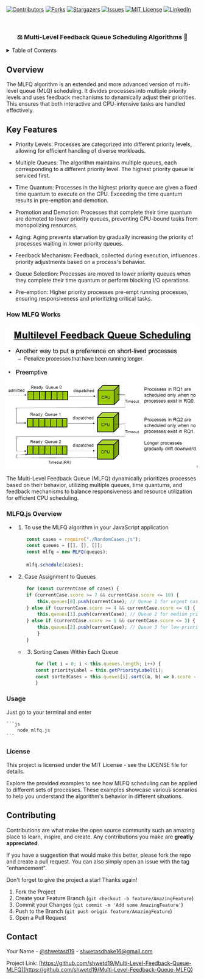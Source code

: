 <!-- <a name="readme-top"></a> -->

[![Contributors][contributors-shield]][contributors-url]
[![Forks][forks-shield]][forks-url]
[![Stargazers][stars-shield]][stars-url]
[![Issues][issues-shield]][issues-url]
[![MIT License][license-shield]][license-url]
[![LinkedIn][linkedin-shield]][linkedin-url]

<!-- PROJECT LOGO -->
<br />
<div align="center">
  <!-- <a href="https://github.com/shwetd19/Multi-Level-Feedback-Queue-MLFQ">
    <img src="assets/logo.png" alt="Logo" width="80" height="80">
  </a> -->

  <h3 align="center">⚖️ Multi-Level Feedback Queue Scheduling Algorithms 🤝</h3>

  <!-- <p align="center">
    <br />
    <a href="http://teamastra11.s3-website.ap-south-1.amazonaws.com/">View Demo</a>
    ·
    <a href="https://docs.google.com/presentation/d/1FDaz4M6ED_Oz6jcyGZHyW-h4kZSaLAuO/edit?usp=drive_link&ouid=116699501435276510266&rtpof=true&sd=true">Presentation</a>
    ·
    <a href="https://drive.google.com/drive/folders/1iUGJxHoagjhL-X1v2oy8iKhF5pipARp7">Project Files</a>
  </p> -->
</div>

<!-- TABLE OF CONTENTS -->
<details>
  <summary>Table of Contents</summary>
  <ol>
    <li>
      <a href="#about-the-project">Overview</a>
      <!-- <ul>
        <li><a href="#built-with">Built With</a></li>
      </ul> -->
    </li>
    <li>
      <a href="#getting-started">Key Features</a>
      <!-- <ul>
        <li><a href="#prerequisites">Prerequisites</a></li>
        <li><a href="#installation">Installation</a></li>
      </ul> -->
    </li>
    <li><a href="#usage">How MLFQ Works</a></li>
    <li><a href="#roadmap">Usage</a></li>
    <li><a href="#contributing">Examples</a></li>
    <li><a href="#contact">License</a></li>
    <!-- <li><a href="#acknowledgments">Acknowledgments</a></li> -->
  </ol>
</details>

<!-- ABOUT THE PROJECT -->

## Overview


The MLFQ algorithm is an extended and more advanced version of multi-level queue (MLQ) scheduling. It divides processes into multiple priority levels and uses feedback mechanisms to dynamically adjust their priorities. This ensures that both interactive and CPU-intensive tasks are handled effectively.


## Key Features

- Priority Levels: Processes are categorized into different priority levels, allowing for efficient handling of diverse workloads.

- Multiple Queues: The algorithm maintains multiple queues, each corresponding to a different priority level. The highest priority queue is serviced first.

- Time Quantum: Processes in the highest priority queue are given a fixed time quantum to execute on the CPU. Exceeding the time quantum results in pre-emption and demotion.

- Promotion and Demotion: Processes that complete their time quantum are demoted to lower priority queues, preventing CPU-bound tasks from monopolizing resources.

- Aging: Aging prevents starvation by gradually increasing the priority of processes waiting in lower priority queues.

- Feedback Mechanism: Feedback, collected during execution, influences priority adjustments based on a process's behavior.

- Queue Selection: Processes are moved to lower priority queues when they complete their time quantum or perform blocking I/O operations.

- Pre-emption: Higher priority processes pre-empt running processes, ensuring responsiveness and prioritizing critical tasks.

<!-- <p align="right">(<a href="#readme-top">back to top</a>)</p> -->

### How MLFQ Works

[![Product Name Screen Shot][product-screenshot]](https://example.com)

The Multi-Level Feedback Queue (MLFQ) dynamically prioritizes processes based on their behavior, utilizing multiple queues, time quantums, and feedback mechanisms to balance responsiveness and resource utilization for efficient CPU scheduling.

### MLFQ.js Overview


- 1. To use the MLFQ algorithm in your JavaScript application
    ```js
        const cases = require("./RandomCases.js");
        const queues = [[], [], []];
        const mlfq = new MLFQ(queues);

        mlfq.schedule(cases);
    ```
- 2. Case Assignment to Queues
    ```js
        for (const currentCase of cases) {
        if (currentCase.score >= 7 && currentCase.score <= 10) {
            this.queues[0].push(currentCase); // Queue 1 for urgent cases (7-10)
        } else if (currentCase.score >= 4 && currentCase.score <= 6) {
            this.queues[1].push(currentCase); // Queue 2 for medium priority cases (4-6)
        } else if (currentCase.score >= 1 && currentCase.score <= 3) {
            this.queues[2].push(currentCase); // Queue 3 for low-priority cases (1-3)
            }
        }
    ```
  - 3. Sorting Cases Within Each Queue
    ```js
        for (let i = 0; i < this.queues.length; i++) {
        const priorityLabel = this.getPriorityLabel(i);
        const sortedCases = this.queues[i].sort((a, b) => b.score - a.score);
        }
    ```

### Usage

Just go to your terminal and enter

    ```js
        node mlfq.js
    ```

### License
This project is licensed under the MIT License - see the LICENSE file for details.

Explore the provided examples to see how MLFQ scheduling can be applied to different sets of processes. These examples showcase various 
scenarios to help you understand the algorithm's behavior in different situations. 



<!-- CONTRIBUTING -->

## Contributing

Contributions are what make the open source community such an amazing place to learn, inspire, and create. Any contributions you make are **greatly appreciated**.

If you have a suggestion that would make this better, please fork the repo and create a pull request. You can also simply open an issue with the tag "enhancement".

Don't forget to give the project a star! Thanks again!

1. Fork the Project
2. Create your Feature Branch (`git checkout -b feature/AmazingFeature`)
3. Commit your Changes (`git commit -m 'Add some AmazingFeature'`)
4. Push to the Branch (`git push origin feature/AmazingFeature`)
5. Open a Pull Request 


<!-- CONTACT -->

## Contact

Your Name - [@shwetasd19](https://twitter.com/shwetasd19) - shwetasdhake16@gmail.com

Project Link: [https://github.com/shwetd19/Multi-Level-Feedback-Queue-MLFQ](https://github.com/shwetd19/Multi-Level-Feedback-Queue-MLFQ)


<!-- MARKDOWN LINKS & IMAGES -->
<!-- https://www.markdownguide.org/basic-syntax/#reference-style-links -->

[contributors-shield]: https://img.shields.io/github/contributors/shwetd19/Multi-Level-Feedback-Queue-MLFQ.svg?style=for-the-badge
[contributors-url]: https://github.com/shwetd19/Multi-Level-Feedback-Queue-MLFQ/graphs/contributors
[forks-shield]: https://img.shields.io/github/forks/shwetd19/Multi-Level-Feedback-Queue-MLFQ.svg?style=for-the-badge
[forks-url]: https://github.com/shwetd19/Multi-Level-Feedback-Queue-MLFQ/network/members
[stars-shield]: https://img.shields.io/github/stars/shwetd19/Multi-Level-Feedback-Queue-MLFQ.svg?style=for-the-badge
[stars-url]: https://github.com/shwetd19/Multi-Level-Feedback-Queue-MLFQ/stargazers
[issues-shield]: https://img.shields.io/github/issues/shwetd19/Multi-Level-Feedback-Queue-MLFQ.svg?style=for-the-badge
[issues-url]: https://github.com/shwetd19/Multi-Level-Feedback-Queue-MLFQ/issues
[license-shield]: https://img.shields.io/github/license/shwetd19/Multi-Level-Feedback-Queue-MLFQ.svg?style=for-the-badge
[license-url]: https://github.com/shwetd19/Multi-Level-Feedback-Queue-MLFQ/blob/main/License.txt
[linkedin-shield]: https://img.shields.io/badge/-LinkedIn-black.svg?style=for-the-badge&logo=linkedin&colorB=555
[linkedin-url]: https://www.linkedin.com/in/shwetas-dhake/
[product-screenshot]: ./assets/images.jpg
[Next.js]: https://img.shields.io/badge/next.js-000000?style=for-the-badge&logo=nextdotjs&logoColor=white
[Next-url]: https://nextjs.org/
[React.js]: https://img.shields.io/badge/React-20232A?style=for-the-badge&logo=react&logoColor=61DAFB
[Node.js]: https://img.shields.io/badge/Node.js-43853D?style=for-the-badge&logo=node.js&logoColor=white
[MongoDB]: https://img.shields.io/badge/MongoDB-47A248?style=for-the-badge&logo=mongodb&logoColor=white
[Express.js]: https://img.shields.io/badge/Express.js-000000?style=for-the-badge&logo=express&logoColor=white
[VertexAI]: https://img.shields.io/badge/Vertex%20AI-4285F4?style=for-the-badge&logo=google-cloud&logoColor=white
[React-url]: https://reactjs.org/
[Node-url]: https://your-node-url.com
[MongoDB-url]: https://your-mongodb-url.com
[Express-url]: https://your-express-url.com
[VertexAI-url]: https://your-vertex-ai-url.com
[Svelte.dev]: https://img.shields.io/badge/Svelte-4A4A55?style=for-the-badge&logo=svelte&logoColor=FF3E00
[Svelte-url]: https://svelte.dev/
[Laravel.com]: https://img.shields.io/badge/Laravel-FF2D20?style=for-the-badge&logo=laravel&logoColor=white
[Laravel-url]: https://laravel.com
[Bootstrap.com]: https://img.shields.io/badge/Bootstrap-563D7C?style=for-the-badge&logo=bootstrap&logoColor=white
[Bootstrap-url]: https://getbootstrap.com
[JQuery.com]: https://img.shields.io/badge/jQuery-0769AD?style=for-the-badge&logo=jquery&logoColor=white
[JQuery-url]: https://jquery.com
